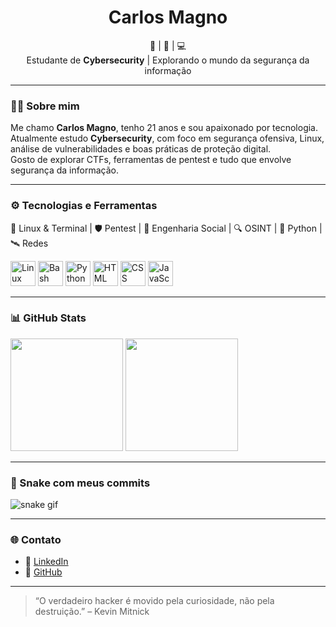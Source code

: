 <h1 align="center">Carlos Magno</h1>

<p align="center">
  🐧 | 🔐 | 💻 <br>
  Estudante de <strong>Cybersecurity</strong> | Explorando o mundo da segurança da informação
</p>

---

### 👨‍💻 Sobre mim

Me chamo **Carlos Magno**, tenho 21 anos e sou apaixonado por tecnologia.  
Atualmente estudo **Cybersecurity**, com foco em segurança ofensiva, Linux, análise de vulnerabilidades e boas práticas de proteção digital.  
Gosto de explorar CTFs, ferramentas de pentest e tudo que envolve segurança da informação.

---

### ⚙️ Tecnologias e Ferramentas

<p>
  🐧 Linux & Terminal | 🛡️ Pentest | 🧠 Engenharia Social | 🔍 OSINT | 🐍 Python | 🛰️ Redes
</p>

<p align="left">
  <img src="https://cdn.jsdelivr.net/gh/devicons/devicon/icons/linux/linux-original.svg" width="40" alt="Linux"/>
  <img src="https://cdn.jsdelivr.net/gh/devicons/devicon/icons/bash/bash-original.svg" width="40" alt="Bash"/>
  <img src="https://cdn.jsdelivr.net/gh/devicons/devicon/icons/python/python-original.svg" width="40" alt="Python"/>
  <img src="https://cdn.jsdelivr.net/gh/devicons/devicon/icons/html5/html5-original.svg" width="40" alt="HTML"/>
  <img src="https://cdn.jsdelivr.net/gh/devicons/devicon/icons/css3/css3-original.svg" width="40" alt="CSS"/>
  <img src="https://cdn.jsdelivr.net/gh/devicons/devicon/icons/javascript/javascript-original.svg" width="40" alt="JavaScript"/>
</p>

---

### 📊 GitHub Stats

<div align="left">
  <img height="180em" src="https://github-readme-stats.vercel.app/api?username=CarlosMagno0&show_icons=true&theme=tokyonight" />
  <img height="180em" src="https://github-readme-stats.vercel.app/api/top-langs/?username=CarlosMagno0&layout=compact&theme=tokyonight" />
</div>

---

### 🐍 Snake com meus commits

![snake gif](https://github.com/CarlosMagno0/CarlosMagno0/blob/output/github-contribution-grid-snake.svg)

---

### 🌐 Contato

- 💼 [LinkedIn](https://www.linkedin.com/in/carlos-eduardo-800139278/)
- 🔗 [GitHub](https://github.com/CarlosMagno0)

---

> “O verdadeiro hacker é movido pela curiosidade, não pela destruição.” – Kevin Mitnick
